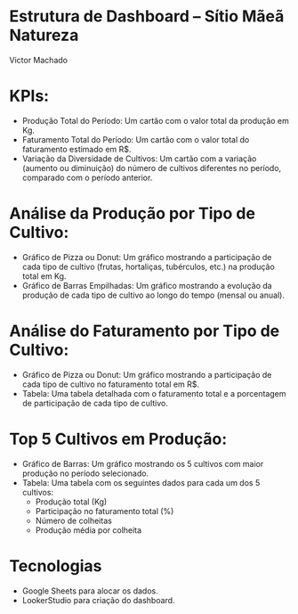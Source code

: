 Estrutura de Dashboard – Sítio Mãeã Natureza
================
Victor Machado


# KPIs:  
  
* Produção Total do Período: Um cartão com o valor total da produção em Kg.  
* Faturamento Total do Período: Um cartão com o valor total do faturamento estimado em R$.  
* Variação da Diversidade de Cultivos: Um cartão com a variação (aumento ou diminuição) do número de cultivos diferentes no período, comparado com o período anterior.  
  
# Análise da Produção por Tipo de Cultivo:  
  
* Gráfico de Pizza ou Donut: Um gráfico mostrando a participação de cada tipo de cultivo (frutas, hortaliças, tubérculos, etc.) na produção total em Kg.  
* Gráfico de Barras Empilhadas: Um gráfico mostrando a evolução da produção de cada tipo de cultivo ao longo do tempo (mensal ou anual).  
  
# Análise do Faturamento por Tipo de Cultivo:  
  
* Gráfico de Pizza ou Donut: Um gráfico mostrando a participação de cada tipo de cultivo no faturamento total em R$.  
* Tabela: Uma tabela detalhada com o faturamento total e a porcentagem de participação de cada tipo de cultivo.  
  
# Top 5 Cultivos em Produção:  
  
* Gráfico de Barras: Um gráfico mostrando os 5 cultivos com maior produção no período selecionado.  
* Tabela: Uma tabela com os seguintes dados para cada um dos 5 cultivos:  
  * Produção total (Kg)  
  * Participação no faturamento total (%)  
  * Número de colheitas  
  * Produção média por colheita  
  
# Tecnologias  
  
* Google Sheets para alocar os dados.  
* LookerStudio para criação do dashboard.
